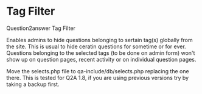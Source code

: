 # Tag Filter
Question2answer Tag Filter

Enables admins to hide questions belonging to sertain tag(s) globally from the site. This is usual to hide ceratin questions for sometime or for ever. Questions belonging to the selected tags (to be done on admin form) won't show up on question pages, recent activity or on individual question pages.  

Move the selects.php file to qa-include/db/selects.php replacing the one there. This is tested for Q2A 1.8, if you are using previous versions try by taking a backup first. 


